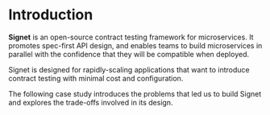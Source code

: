 # Introduction

**Signet** is an open-source contract testing framework for microservices.
It promotes spec-first API design, and enables teams to build microservices in parallel with the confidence that they will be compatible when deployed.

Signet is designed for rapidly-scaling applications that want to introduce contract testing with minimal cost and configuration.

The following case study introduces the problems that led us to build Signet and explores the trade-offs involved in its design.
